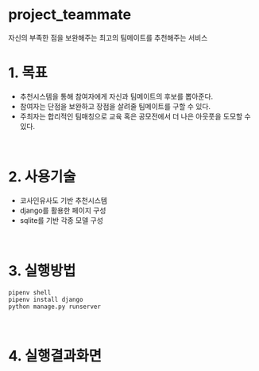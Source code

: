 # project_teammate
자신의 부족한 점을 보완해주는 최고의 팀메이트를 추천해주는 서비스

# 1. 목표
-	추천시스템을 통해 참여자에게 자신과 팀메이트의 후보를 뽑아준다.
-	참여자는 단점을 보완하고 장점을 살려줄 팀메이트를 구할 수 있다.
-	주최자는 합리적인 팀매칭으로 교육 혹은 공모전에서 더 나은 아웃풋을 도모할 수 있다.

<br>

# 2. 사용기술
-	코사인유사도 기반 추천시스템<br>
-	django를 활용한 페이지 구성<br>
- sqlite를 기반 각종 모델 구성

<br>

# 3. 실행방법

```
pipenv shell
pipenv install django
python manage.py runserver
```

<br>

# 4. 실행결과화면

